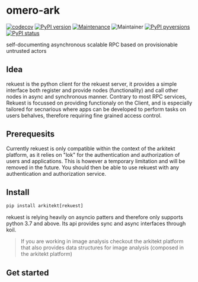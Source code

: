 # omero-ark

[![codecov](https://codecov.io/gh/arkitektio/omero-ark/branch/master/graph/badge.svg?token=UGXEA2THBV)](https://codecov.io/gh/arkitektio/arkitektio)
[![PyPI version](https://badge.fury.io/py/rekuest.svg)](https://pypi.org/project/rekuest/)
[![Maintenance](https://img.shields.io/badge/Maintained%3F-yes-green.svg)](https://pypi.org/project/rekuest/)
![Maintainer](https://img.shields.io/badge/maintainer-jhnnsrs-blue)
[![PyPI pyversions](https://img.shields.io/pypi/pyversions/rekuest.svg)](https://pypi.python.org/pypi/rekuest/)
[![PyPI status](https://img.shields.io/pypi/status/rekuest.svg)](https://pypi.python.org/pypi/rekuest/)

self-documenting asynchronous scalable RPC based on provisionable untrusted actors

## Idea

rekuest is the python client for the rekuest server, it provides a simple interface both register and provide nodes (functionality)
and call other nodes in async and synchronous manner. Contrary to most RPC services, Rekuest is focussed on providing functionaly on the Client, and is especially tailored for secnarious where apps can be developed to perform tasks on users behalves, therefore requiring fine grained access control.

## Prerequesits

Currently rekuest is only compatible within the context of the arkitekt platform, as it relies on "lok" for the authentication and authorization of users and applications. This is however a temporary limitation and will be removed in the future. You should then be able to use rekuest with any authentication and authorization service.


## Install

```python
pip install arkitekt[rekuest]
```

rekuest is relying heavily on asyncio patters and therefore only supports python 3.7 and above. Its api provides sync and async
interfaces through koil.

> If you are working in image analysis checkout the arkitekt platform that also provides data structures for image analysis (composed in the arkitekt platform)

## Get started